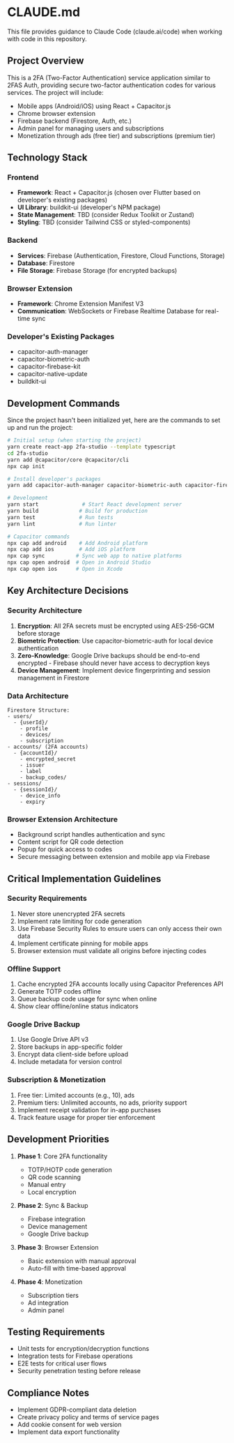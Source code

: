# CLAUDE.md

This file provides guidance to Claude Code (claude.ai/code) when working with code in this repository.

## Project Overview

This is a 2FA (Two-Factor Authentication) service application similar to 2FAS Auth, providing secure two-factor authentication codes for various services. The project will include:

- Mobile apps (Android/iOS) using React + Capacitor.js
- Chrome browser extension
- Firebase backend (Firestore, Auth, etc.)
- Admin panel for managing users and subscriptions
- Monetization through ads (free tier) and subscriptions (premium tier)

## Technology Stack

### Frontend
- **Framework**: React + Capacitor.js (chosen over Flutter based on developer's existing packages)
- **UI Library**: buildkit-ui (developer's NPM package)
- **State Management**: TBD (consider Redux Toolkit or Zustand)
- **Styling**: TBD (consider Tailwind CSS or styled-components)

### Backend
- **Services**: Firebase (Authentication, Firestore, Cloud Functions, Storage)
- **Database**: Firestore
- **File Storage**: Firebase Storage (for encrypted backups)

### Browser Extension
- **Framework**: Chrome Extension Manifest V3
- **Communication**: WebSockets or Firebase Realtime Database for real-time sync

### Developer's Existing Packages
- capacitor-auth-manager
- capacitor-biometric-auth
- capacitor-firebase-kit
- capacitor-native-update
- buildkit-ui

## Development Commands

Since the project hasn't been initialized yet, here are the commands to set up and run the project:

```bash
# Initial setup (when starting the project)
yarn create react-app 2fa-studio --template typescript
cd 2fa-studio
yarn add @capacitor/core @capacitor/cli
npx cap init

# Install developer's packages
yarn add capacitor-auth-manager capacitor-biometric-auth capacitor-firebase-kit capacitor-native-update buildkit-ui

# Development
yarn start              # Start React development server
yarn build             # Build for production
yarn test              # Run tests
yarn lint              # Run linter

# Capacitor commands
npx cap add android    # Add Android platform
npx cap add ios        # Add iOS platform
npx cap sync          # Sync web app to native platforms
npx cap open android  # Open in Android Studio
npx cap open ios      # Open in Xcode
```

## Key Architecture Decisions

### Security Architecture
1. **Encryption**: All 2FA secrets must be encrypted using AES-256-GCM before storage
2. **Biometric Protection**: Use capacitor-biometric-auth for local device authentication
3. **Zero-Knowledge**: Google Drive backups should be end-to-end encrypted - Firebase should never have access to decryption keys
4. **Device Management**: Implement device fingerprinting and session management in Firestore

### Data Architecture
```
Firestore Structure:
- users/
  - {userId}/
    - profile
    - devices/
    - subscription
- accounts/ (2FA accounts)
  - {accountId}/
    - encrypted_secret
    - issuer
    - label
    - backup_codes/
- sessions/
  - {sessionId}/
    - device_info
    - expiry
```

### Browser Extension Architecture
- Background script handles authentication and sync
- Content script for QR code detection
- Popup for quick access to codes
- Secure messaging between extension and mobile app via Firebase

## Critical Implementation Guidelines

### Security Requirements
1. Never store unencrypted 2FA secrets
2. Implement rate limiting for code generation
3. Use Firebase Security Rules to ensure users can only access their own data
4. Implement certificate pinning for mobile apps
5. Browser extension must validate all origins before injecting codes

### Offline Support
1. Cache encrypted 2FA accounts locally using Capacitor Preferences API
2. Generate TOTP codes offline
3. Queue backup code usage for sync when online
4. Show clear offline/online status indicators

### Google Drive Backup
1. Use Google Drive API v3
2. Store backups in app-specific folder
3. Encrypt data client-side before upload
4. Include metadata for version control

### Subscription & Monetization
1. Free tier: Limited accounts (e.g., 10), ads
2. Premium tiers: Unlimited accounts, no ads, priority support
3. Implement receipt validation for in-app purchases
4. Track feature usage for proper tier enforcement

## Development Priorities

1. **Phase 1**: Core 2FA functionality
   - TOTP/HOTP code generation
   - QR code scanning
   - Manual entry
   - Local encryption

2. **Phase 2**: Sync & Backup
   - Firebase integration
   - Device management
   - Google Drive backup

3. **Phase 3**: Browser Extension
   - Basic extension with manual approval
   - Auto-fill with time-based approval

4. **Phase 4**: Monetization
   - Subscription tiers
   - Ad integration
   - Admin panel

## Testing Requirements

- Unit tests for encryption/decryption functions
- Integration tests for Firebase operations
- E2E tests for critical user flows
- Security penetration testing before release

## Compliance Notes

- Implement GDPR-compliant data deletion
- Create privacy policy and terms of service pages
- Add cookie consent for web version
- Implement data export functionality